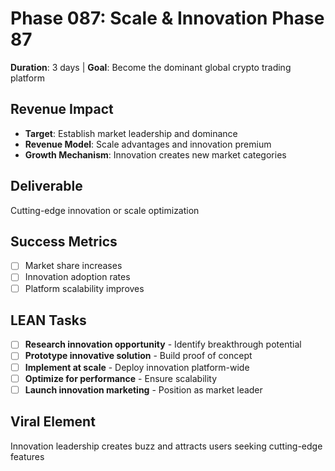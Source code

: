 # Phase 087: Scale & Innovation Phase 87
**Duration**: 3 days | **Goal**: Become the dominant global crypto trading platform

## Revenue Impact
- **Target**: Establish market leadership and dominance
- **Revenue Model**: Scale advantages and innovation premium
- **Growth Mechanism**: Innovation creates new market categories

## Deliverable
Cutting-edge innovation or scale optimization

## Success Metrics
- [ ] Market share increases
- [ ] Innovation adoption rates
- [ ] Platform scalability improves

## LEAN Tasks
- [ ] **Research innovation opportunity** - Identify breakthrough potential
- [ ] **Prototype innovative solution** - Build proof of concept
- [ ] **Implement at scale** - Deploy innovation platform-wide
- [ ] **Optimize for performance** - Ensure scalability
- [ ] **Launch innovation marketing** - Position as market leader

## Viral Element
Innovation leadership creates buzz and attracts users seeking cutting-edge features
